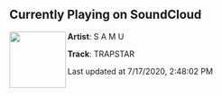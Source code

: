 ## Currently Playing on SoundCloud

[<img align="left" width="100" src="https://i1.sndcdn.com/artworks-J49PjJJg49QKIdmO-nXDRtA-t50x50.jpg">](https://soundcloud.com/samwoohoo/trapstar)

**Artist**: S A M U 

**Track**: TRAPSTAR

Last updated at 7/17/2020, 2:48:02 PM
